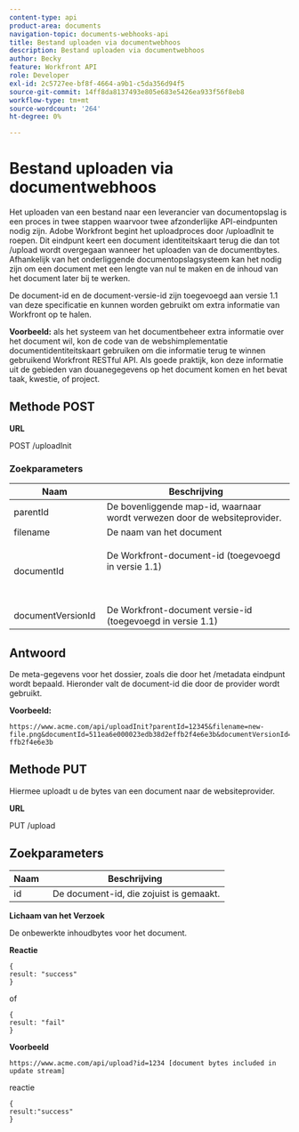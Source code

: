 ```yaml
---
content-type: api
product-area: documents
navigation-topic: documents-webhooks-api
title: Bestand uploaden via documentwebhoos
description: Bestand uploaden via documentwebhoos
author: Becky
feature: Workfront API
role: Developer
exl-id: 2c5727ee-bf8f-4664-a9b1-c5da356d94f5
source-git-commit: 14ff8da8137493e805e683e5426ea933f56f8eb8
workflow-type: tm+mt
source-wordcount: '264'
ht-degree: 0%

---
```



# Bestand uploaden via documentwebhoos

Het uploaden van een bestand naar een leverancier van documentopslag is een proces in twee stappen waarvoor twee afzonderlijke API-eindpunten nodig zijn. Adobe Workfront begint het uploadproces door /uploadInit te roepen. Dit eindpunt keert een document identiteitskaart terug die dan tot /upload wordt overgegaan wanneer het uploaden van de documentbytes. Afhankelijk van het onderliggende documentopslagsysteem kan het nodig zijn om een document met een lengte van nul te maken en de inhoud van het document later bij te werken.

De document-id en de document-versie-id zijn toegevoegd aan versie 1.1 van deze specificatie en kunnen worden gebruikt om extra informatie van Workfront op te halen.

**Voorbeeld:** als het systeem van het documentbeheer extra informatie over het document wil, kon de code van de webshimplementatie documentidentiteitskaart gebruiken om die informatie terug te winnen gebruikend Workfront RESTful API. Als goede praktijk, kon deze informatie uit de gebieden van douanegegevens op het document komen en het bevat taak, kwestie, of project.

## Methode POST

**URL**

POST /uploadInit

### Zoekparameters

<table style="table-layout:auto"> 
 <col> 
 <col> 
 <thead> 
  <tr> 
   <th>Naam </th> 
   <th>Beschrijving</th> 
  </tr> 
 </thead> 
 <tbody> 
  <tr> 
   <td>parentId </td> 
   <td>De bovenliggende map-id, waarnaar wordt verwezen door de websiteprovider.</td> 
  </tr> 
  <tr> 
   <td>filename </td> 
   <td>De naam van het document</td> 
  </tr> 
  <tr> 
   <td>documentId</td> 
   <td> <p>De Workfront-document-id (toegevoegd in versie 1.1)</p> <p> </p> </td> 
  </tr> 
  <tr> 
   <td>documentVersionId </td> 
   <td>De Workfront-document versie-id (toegevoegd in versie 1.1) </td> 
  </tr> 
 </tbody> 
</table>

## Antwoord

De meta-gegevens voor het dossier, zoals die door het /metadata eindpunt wordt bepaald. Hieronder valt de document-id die door de provider wordt gebruikt.

**Voorbeeld:**

```
https://www.acme.com/api/uploadInit?parentId=12345&filename=new-file.png&documentId=511ea6e000023edb38d2effb2f4e6e3b&documentVersionId=511ea6e000023edb38d2e ffb2f4e6e3b
```

## Methode PUT

Hiermee uploadt u de bytes van een document naar de websiteprovider.

**URL**

PUT /upload

## Zoekparameters

| Naam  | Beschrijving |
|---|---|
| id  |  De document-id, die zojuist is gemaakt. |


**Lichaam van het Verzoek**

De onbewerkte inhoudbytes voor het document.

**Reactie**

```
{
result: "success"
}
```

of

```
{
result: "fail"
}
```

**Voorbeeld**

`https://www.acme.com/api/upload?id=1234 [document bytes included in update stream]`

reactie

```
{
result:"success"
}
```
